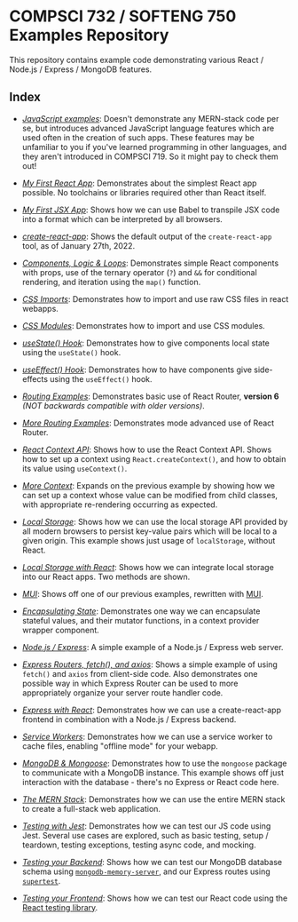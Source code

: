 # COMPSCI 732 / SOFTENG 750 Examples Repository
This repository contains example code demonstrating various React / Node.js / Express / MongoDB features.

## Index

- *[JavaScript examples](./example-00-javascript-examples)*: Doesn't demonstrate any MERN-stack code per se, but introduces advanced JavaScript language features which are used often in the creation of such apps. These features may be unfamiliar to you if you've learned programming in other languages, and they aren't introduced in COMPSCI 719. So it might pay to check them out!

- *[My First React App](./example-01-my-first-react-app)*: Demonstrates about the simplest React app possible. No toolchains or libraries required other than React itself.

- *[My First JSX App](./example-02-my-first-react-app-jsx)*: Shows how we can use Babel to transpile JSX code into a format which can be interpreted by all browsers.

- *[create-react-app](./example-03-cra-default)*: Shows the default output of the `create-react-app` tool, as of January 27th, 2022.

- *[Components, Logic & Loops](./example-04-components-logic-loops)*: Demonstrates simple React components with props, use of the ternary operator (`?`) and `&&` for conditional rendering, and iteration using the `map()` function.

- *[CSS Imports](./example-05-css-imports)*: Demonstrates how to import and use raw CSS files in react webapps.

- *[CSS Modules](./example-06-css-modules)*: Demonstrates how to import and use CSS modules.

- *[useState() Hook](./example-07-usestate)*: Demonstrates how to give components local state using the `useState()` hook.

- *[useEffect() Hook](./example-08-useeffect)*: Demonstrates how to have components give side-effects using the `useEffect()` hook.

- *[Routing Examples](./example-09-routing-01)*: Demonstrates basic use of React Router, **version 6** *(NOT backwards compatible with older versions)*.

- *[More Routing Examples](./example-10-routing-02)*: Demonstrates mode advanced use of React Router.

- *[React Context API](./example-11-context-01)*: Shows how to use the React Context API. Shows how to set up a context using `React.createContext()`, and how to obtain its value using `useContext()`.

- *[More Context](./example-12-context-02)*: Expands on the previous example by showing how we can set up a context whose value can be modified from child classes, with appropriate re-rendering occurring as expected.

- *[Local Storage](./example-13-localstorage-01)*: Shows how we can use the local storage API provided by all modern browsers to persist key-value pairs which will be local to a given origin. This example shows just usage of `localStorage`, without React.

- *[Local Storage with React](./example-14-localstorage-02)*: Shows how we can integrate local storage into our React apps. Two methods are shown.

- *[MUI](./example-15-mui)*: Shows off one of our previous examples, rewritten with [MUI](https://mui.com/).

- *[Encapsulating State](./example-16-encapsulating-state)*: Demonstrates one way we can encapsulate stateful values, and their mutator functions, in a context provider wrapper component.

- *[Node.js / Express](./example-17-express)*: A simple example of a Node.js / Express web server.

- *[Express Routers, fetch(), and axios](./example-18-routes-fetch-axios)*: Shows a simple example of using `fetch()` and `axios` from client-side code. Also demonstrates one possible way in which Express Router can be used to more appropriately organize your server route handler code.

- *[Express with React](./example-19-react-express)*: Demonstrates how we can use a create-react-app frontend in combination with a Node.js / Express backend.

- *[Service Workers](./example-20-service-worker)*: Demonstrates how we can use a service worker to cache files, enabling "offline mode" for your webapp.

- *[MongoDB & Mongoose](./example-21-mongoose)*: Demonstrates how to use the `mongoose` package to communicate with a MongoDB instance. This example shows off just interaction with the database - there's no Express or React code here.

- *[The MERN Stack](./example-22-fullstack)*: Demonstrates how we can use the entire MERN stack to create a full-stack web application.

- *[Testing with Jest](./example-23-jest)*: Demonstrates how we can test our JS code using Jest. Several use cases are explored, such as basic testing, setup / teardown, testing exceptions, testing async code, and mocking.

- *[Testing your Backend](./example-24-testing-backend)*: Shows how we can test our MongoDB database schema using [`mongodb-memory-server`](https://www.npmjs.com/package/mongodb-memory-server), and our Express routes using [`supertest`](https://www.npmjs.com/package/supertest).

- *[Testing your Frontend](./example-25-testing-frontend)*: Shows how we can test our React code using the [React testing library](https://testing-library.com/docs/react-testing-library/intro/).
